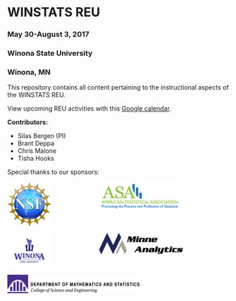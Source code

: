 # WINSTATS REU
### May 30-August 3, 2017
### Winona State University
### Winona, MN

This repository contains all content pertaining to the instructional aspects of the WINSTATS REU.

View upcoming REU activities with this [Google calendar](https://calendar.google.com/calendar/embed?src=vq3jnv0v05sc13nhli1jt4lbu0%40group.calendar.google.com&ctz=America/Los_Angeles).

<b> Contributors: </b> 

<ul> 
  <li> Silas Bergen (PI) </li> 
  <li> Brant Deppa </li> 
  <li> Chris Malone </li> 
  <li> Tisha Hooks </li> 
</ul>

Special thanks to our sponsors:


<p align="center"> 
  <img src = "images/NSF.png" width = "100" align = "left"/>
  <img src = "images/ASA.jpg" width = "200"  align = "middle"/>
</p> 
<br>

<p align="center"> 
  <img src = "images/WSU.png" width = "100" align = "left"/>
  <img src = "images/Minne.png" width = "200"  align = "middle"/>
</p> 

<br>

<p align="left"> 
  <img src = "images/MathStat.png" width = "300"/>
</p> 

